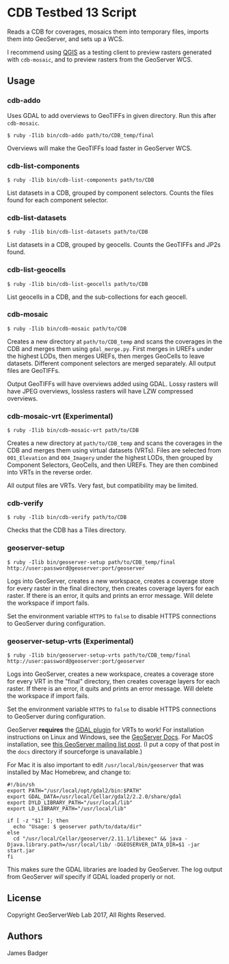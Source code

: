 # CDB Testbed 13 Script

Reads a CDB for coverages, mosaics them into temporary files, imports them into GeoServer, and sets up a WCS.

I recommend using [QGIS](http://qgis.org/en/site/) as a testing client to preview rasters generated with `cdb-mosaic`, and to preview rasters from the GeoServer WCS.

## Usage

### cdb-addo

Uses GDAL to add overviews to GeoTIFFs in given directory. Run this after `cdb-mosaic`.

    $ ruby -Ilib bin/cdb-addo path/to/CDB_temp/final

Overviews will make the GeoTIFFs load faster in GeoServer WCS.

### cdb-list-components

    $ ruby -Ilib bin/cdb-list-components path/to/CDB

List datasets in a CDB, grouped by component selectors. Counts the files found for each component selector.

### cdb-list-datasets

    $ ruby -Ilib bin/cdb-list-datasets path/to/CDB

List datasets in a CDB, grouped by geocells. Counts the GeoTIFFs and JP2s found.

### cdb-list-geocells

    $ ruby -Ilib bin/cdb-list-geocells path/to/CDB

List geocells in a CDB, and the sub-collections for each geocell.

### cdb-mosaic

    $ ruby -Ilib bin/cdb-mosaic path/to/CDB

Creates a new directory at `path/to/CDB_temp` and scans the coverages in the CDB and merges them using `gdal_merge.py`. First merges in UREFs under the highest LODs, then merges UREFs, then merges GeoCells to leave datasets. Different component selectors are merged separately. All output files are GeoTIFFs.

Output GeoTIFFs will have overviews added using GDAL. Lossy rasters will have JPEG overviews, lossless rasters will have LZW compressed overviews.

### cdb-mosaic-vrt (Experimental)

    $ ruby -Ilib bin/cdb-mosaic-vrt path/to/CDB

Creates a new directory at `path/to/CDB_temp` and scans the coverages in the CDB and merges them using virtual datasets (VRTs). Files are selected from `001_Elevation` and `004_Imagery` under the highest LODs, then grouped by Component Selectors, GeoCells, and then UREFs. They are then combined into VRTs in the reverse order.

All output files are VRTs. Very fast, but compatibility may be limited.

### cdb-verify

    $ ruby -Ilib bin/cdb-verify path/to/CDB

Checks that the CDB has a Tiles directory.

### geoserver-setup

    $ ruby -Ilib bin/geoserver-setup path/to/CDB_temp/final http://user:password@geoserver:port/geoserver

Logs into GeoServer, creates a new workspace, creates a coverage store for every raster in the final directory, then creates coverage layers for each raster. If there is an error, it quits and prints an error message. Will delete the workspace if import fails.

Set the environment variable `HTTPS` to `false` to disable HTTPS connections to GeoServer during configuration.

### geoserver-setup-vrts (Experimental)

    $ ruby -Ilib bin/geoserver-setup-vrts path/to/CDB_temp/final http://user:password@geoserver:port/geoserver

Logs into GeoServer, creates a new workspace, creates a coverage store for every VRT in the "final" directory, then creates coverage layers for each raster. If there is an error, it quits and prints an error message. Will delete the workspace if import fails.

Set the environment variable `HTTPS` to `false` to disable HTTPS connections to GeoServer during configuration.

GeoServer **requires** the [GDAL plugin](http://geoserver.org/release/stable/) for VRTs to work! For installation instructions on Linux and Windows, see the [GeoServer Docs](http://docs.geoserver.org/latest/en/user/data/raster/gdal.html). For MacOS installation, see [this GeoServer mailing list post](https://sourceforge.net/p/geoserver/mailman/message/35747192/). (I put a copy of that post in the `docs` directory if sourceforge is unavailable.)

For Mac it is also important to edit `/usr/local/bin/geoserver` that was installed by Mac Homebrew, and change to:

```shell
#!/bin/sh
export PATH="/usr/local/opt/gdal2/bin:$PATH"
export GDAL_DATA=/usr/local/Cellar/gdal2/2.2.0/share/gdal
export DYLD_LIBRARY_PATH="/usr/local/lib"
export LD_LIBRARY_PATH="/usr/local/lib"

if [ -z "$1" ]; then
  echo "Usage: $ geoserver path/to/data/dir"
else
  cd "/usr/local/Cellar/geoserver/2.11.1/libexec" && java -Djava.library.path=/usr/local/lib/ -DGEOSERVER_DATA_DIR=$1 -jar start.jar
fi
```

This makes sure the GDAL libraries are loaded by GeoServer. The log output from GeoServer _will_ specify if GDAL loaded properly or not.

## License

Copyright GeoServerWeb Lab 2017, All Rights Reserved.

## Authors

James Badger
